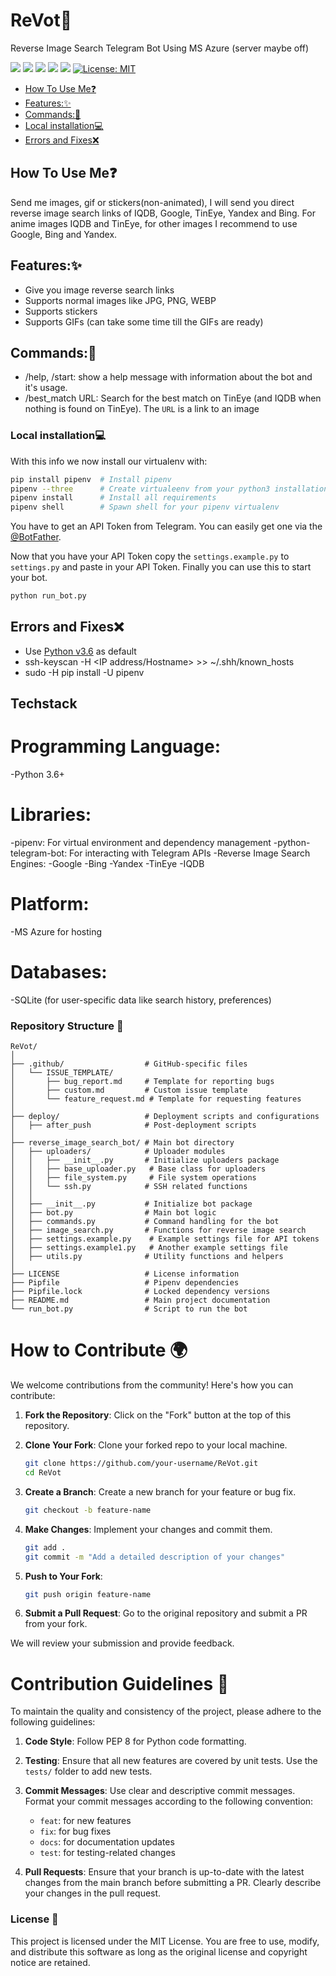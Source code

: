 # ReVot🤖 
Reverse Image Search Telegram Bot Using MS Azure (server maybe off)

![](https://badgen.net/badge/icon/azure?icon=azure&label)
![](https://img.shields.io/badge/OS-Linux-informational?style=flat&logo=linux&logoColor=white&color=2bbc8a)
![](https://badgen.net/badge/icon/terminal?icon=terminal&label)
![](https://badgen.net/badge/icon/telegram?icon=telegram&label)
![](https://badgen.net/badge/icon/pypi?icon=pypi&label)
[![License: MIT](https://img.shields.io/badge/License-MIT-yellow.svg)](https://opensource.org/licenses/MIT)

<!-- toc -->

- [How To Use Me❓](#how-to-use-me)
- [Features:✨](#features)
- [Commands:🧩](#commands)
- [Local installation💻](#local-installation)
- [Errors and Fixes❌](#errors-and-fixes)

<!-- tocstop -->

## How To Use Me❓
Send me images, gif or stickers(non-animated), I will send you direct reverse image search links of IQDB, Google, TinEye, Yandex and
Bing. For anime images IQDB and TinEye, for other images I recommend to use Google, Bing and Yandex.

## Features:✨
- Give you image reverse search links
- Supports normal images like JPG, PNG, WEBP
- Supports stickers
- Supports GIFs (can take some time till the GIFs are ready)

## Commands:🧩
- /help, /start: show a help message with information about the bot and it's usage.
- /best_match URL: Search for the best match on TinEye (and IQDB when nothing is found on TinEye). The `URL` is a link
    to an image

### Local installation💻
With this info we now install our virtualenv with:
```bash
pip install pipenv  # Install pipenv
pipenv --three      # Create virtualeenv from your python3 installation
pipenv install      # Install all requirements
pipenv shell        # Spawn shell for your pipenv virtualenv
```

You have to get an API Token from Telegram. You can easily get one via the [@BotFather](https://t.me/BotFather).

Now that you have your API Token copy the `settings.example.py` to `settings.py` and paste in your API Token.
Finally you can use this to start your bot.
```bash
python run_bot.py
```
## Errors and Fixes❌
- Use [Python v3.6](https://www.python.org/downloads/release/python-360/) as default
- ssh-keyscan -H <IP address/Hostname> >> ~/.shh/known_hosts
- sudo -H pip install -U pipenv

## Techstack
# Programming Language: 
  -Python 3.6+
# Libraries:
  -pipenv: For virtual environment and dependency management
  -python-telegram-bot: For interacting with Telegram APIs
  -Reverse Image Search Engines:
    -Google
    -Bing
    -Yandex
    -TinEye
    -IQDB
# Platform:
  -MS Azure for hosting
# Databases:
  -SQLite (for user-specific data like search history, preferences)

### Repository Structure 📂

```plaintext
ReVot/
│
├── .github/                  # GitHub-specific files
│   └── ISSUE_TEMPLATE/
│       ├── bug_report.md     # Template for reporting bugs
│       ├── custom.md         # Custom issue template
│       └── feature_request.md # Template for requesting features
│
├── deploy/                   # Deployment scripts and configurations
│   ├── after_push            # Post-deployment scripts
│
├── reverse_image_search_bot/ # Main bot directory
│   ├── uploaders/            # Uploader modules
│   │   ├── __init__.py       # Initialize uploaders package
│   │   ├── base_uploader.py   # Base class for uploaders
│   │   ├── file_system.py     # File system operations
│   │   └── ssh.py            # SSH related functions
│   │
│   ├── __init__.py           # Initialize bot package
│   ├── bot.py                # Main bot logic
│   ├── commands.py           # Command handling for the bot
│   ├── image_search.py       # Functions for reverse image search
│   ├── settings.example.py    # Example settings file for API tokens
│   ├── settings.example1.py   # Another example settings file
│   ├── utils.py              # Utility functions and helpers
│
├── LICENSE                   # License information
├── Pipfile                   # Pipenv dependencies
├── Pipfile.lock              # Locked dependency versions
├── README.md                 # Main project documentation
└── run_bot.py                # Script to run the bot

```

# How to Contribute 🌍
We welcome contributions from the community! Here's how you can contribute:

1. **Fork the Repository**: Click on the "Fork" button at the top of this repository.

2. **Clone Your Fork**: Clone your forked repo to your local machine.
   ```bash
   git clone https://github.com/your-username/ReVot.git
   cd ReVot
   ```

3. **Create a Branch**: Create a new branch for your feature or bug fix.
   ```bash
   git checkout -b feature-name
   ```

4. **Make Changes**: Implement your changes and commit them.
   ```bash
   git add .
   git commit -m "Add a detailed description of your changes"
   ```

5. **Push to Your Fork**:
   ```bash
   git push origin feature-name
   ```

6. **Submit a Pull Request**: Go to the original repository and submit a PR from your fork.

We will review your submission and provide feedback.

# Contribution Guidelines 📝
To maintain the quality and consistency of the project, please adhere to the following guidelines:

1. **Code Style**: Follow PEP 8 for Python code formatting.

2. **Testing**: Ensure that all new features are covered by unit tests. Use the `tests/` folder to add new tests.

3. **Commit Messages**: Use clear and descriptive commit messages. Format your commit messages according to the following convention:
   - `feat`: for new features
   - `fix`: for bug fixes
   - `docs`: for documentation updates
   - `test`: for testing-related changes

4. **Pull Requests**: Ensure that your branch is up-to-date with the latest changes from the main branch before submitting a PR. Clearly describe your changes in the pull request.


### License 📜
This project is licensed under the MIT License. You are free to use, modify, and distribute this software as long as the original license and copyright notice are retained.